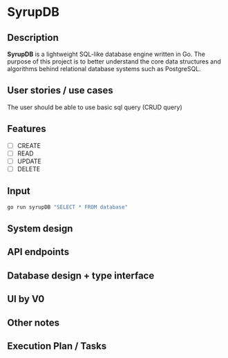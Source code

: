# SyrupDB

## Description

**SyrupDB** is a lightweight SQL-like database engine written in Go.
The purpose of this project is to better understand the core data structures and algorithms behind relational database systems such as PostgreSQL.

## User stories / use cases

The user should be able to use basic sql query (CRUD query)

## Features

- [ ] CREATE
- [ ] READ
- [ ] UPDATE
- [ ] DELETE

## Input 

```sh
go run syrupDB "SELECT * FROM database"
```

## System design

## API endpoints

## Database design + type interface

## UI by V0

## Other notes

## Execution Plan / Tasks
